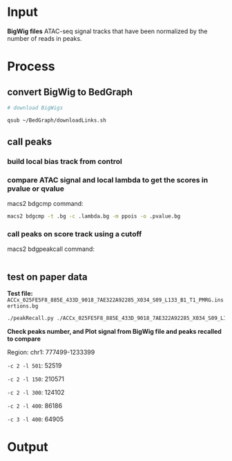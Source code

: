 # Input
**BigWig files**
ATAC-seq signal tracks that have been normalized by the number of reads in peaks. 
# Process
## convert BigWig to BedGraph
```bash
# download BigWigs

qsub ~/BedGraph/downloadLinks.sh
```
## call peaks
### build local bias track from control
### compare ATAC signal and local lambda to get the scores in pvalue or qvalue
macs2 bdgcmp command:
```bash
macs2 bdgcmp -t .bg -c .lambda.bg -m ppois -o .pvalue.bg
```
### call peaks on score track using a cutoff
macs2 bdgpeakcall command:
```bash

```
## test on paper data
**Test file:** `ACCx_025FE5F8_885E_433D_9018_7AE322A92285_X034_S09_L133_B1_T1_PMRG.insertions.bg`
```bash
./peakRecall.py ./ACCx_025FE5F8_885E_433D_9018_7AE322A92285_X034_S09_L133_B1_T1_PMRG.insertions.bg
```
**Check peaks number, and Plot signal from BigWig file and peaks recalled to compare**

Region: chr1: 777499-1233399

`-c 2 -l 501`: 52519 


`-c 2 -l 150`: 210571

`-c 2 -l 300`: 124102

`-c 2 -l 400`: 86186


`-c 3 -l 400`: 64905 
# Output
<!--stackedit_data:
eyJoaXN0b3J5IjpbMTM1Mzc5MjgyMywxMDc1MjUyNjEsLTE4ND
k2MjIwMTEsLTE4OTkxODk0NzYsLTk4NDk2ODE0Ml19
-->